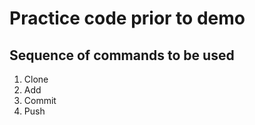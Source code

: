 # Practice code prior to demo

## Sequence of commands to be used
1. Clone
2. Add
3. Commit
4. Push

